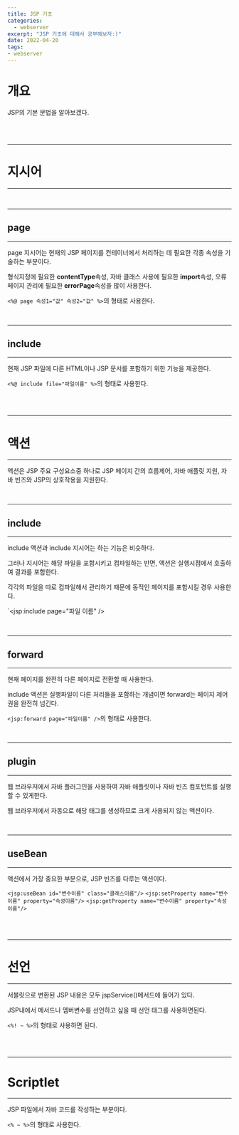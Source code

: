 ```yaml
---
title: JSP 기초
categories: 
  - webserver
excerpt: "JSP 기초에 대해서 공부해보자:)"
date: 2022-04-20
tags:
- webserver
---
```


# 개요

JSP의 기본 문법을 알아보겠다.


<br />
<br />

---

# 지시어

---

<br />

---

## page

---

page 지시어는 현재의 JSP 페이지를 컨테이너에서 처리하는 데 필요한 각종 속성을 기술하는 부분이다.

형식지정에 필요한 **contentType**속성, 자바 클래스 사용에 필요한 **import**속성, 오류 페이지 관리에 필요한 **errorPage**속성을 많이 사용한다.

`<%@ page 속성1="값" 속성2="값" %>`의 형태로 사용한다.


<br />

---

## include

---

현재 JSP 파일에 다른 HTML이나 JSP 문서를 포함하기 위한 기능을 제공한다.

`<%@ include file="파일이름" %>`의 형태로 사용한다.


<br />
<br />

---

# 액션

---

액션은 JSP 주요 구성요소중 하나로 JSP 페이지 간의 흐름제어, 자바 애플릿 지원, 자바 빈즈와 JSP의 상호작용을 지원한다.

<br />

---

## include

---

include 액션과 include 지시어는 하는 기능은 비슷하다. 

그러나 지시어는 해당 파일을 포함시키고 컴파일하는 반면, 액션은 실행시점에서 호출하여 결과를 포함한다.

각각의 파일을 따로 컴파일해서 관리하기 때문에 동적인 페이지를 포함시킬 경우 사용한다.

`<jsp:include page="파일 이름" />


<br />

---

## forward

---

현재 페이지를 완전히 다른 페이지로 전환할 때 사용한다.

include 액션은 실행파일이 다른 처리들을 포함하는 개념이면 forward는 페이지 제어권을 완전히 넘긴다.

`<jsp:forward page="파일이름" />`의 형태로 사용한다.

<br />

---

## plugin

---

웹 브라우저에서 자바 플러그인을 사용하여 자바 애플릿이나 자바 빈즈 컴포턴트를 실행할 수 있게한다.

웹 브라우저에서 자동으로 해당 태그를 생성하므로 크게 사용되지 않는 액션이다.

<br />

---

## useBean

---

액션에서 가장 중요한 부분으로, JSP 빈즈를 다루는 액션이다.

`<jsp:useBean id="변수이름" class="클래스이름"/>`
`<jsp:setProperty name="변수이름" property="속성이름"/>`
`<jsp:getProperty name="변수이름" property="속성이름"/>`

<br />
<br />

---

# 선언

---

서블릿으로 변환된 JSP 내용은 모두 jspService()메서드에 들어가 있다.

JSP내에서 메서드나 멤버변수를 선언하고 싶을 때 선언 태그를 사용하면된다.

`<%! ~ %>`의 형태로 사용하면 된다.

<br />
<br />

---

# Scriptlet

---

JSP 파일에서 자바 코드를 작성하는 부분이다.

`<% ~ %>`의 형태로 사용한다.

